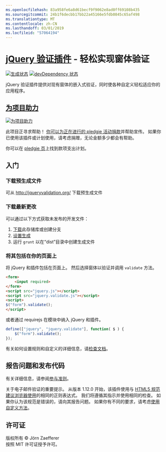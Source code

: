 ```yaml
---
ms.openlocfilehash: 83a958fe6a8d61becf9f9062e8ad0ff69108b435
ms.sourcegitcommit: 24b1f6decbb17bb22a45166e5fdb0845c65af498
ms.translationtype: MT
ms.contentlocale: zh-CN
ms.lasthandoff: 03/01/2019
ms.locfileid: "57064194"
---
```

<a name="jquery-validation-pluginhttpjqueryvalidationorg---form-validation-made-easy"></a>[jQuery 验证插件](http://jqueryvalidation.org/) - 轻松实现窗体验证
================================

[![生成状态](https://secure.travis-ci.org/jzaefferer/jquery-validation.png)](http://travis-ci.org/jzaefferer/jquery-validation)
[![devDependency 状态](https://david-dm.org/jzaefferer/jquery-validation/dev-status.png?theme=shields.io)](https://david-dm.org/jzaefferer/jquery-validation#info=devDependencies)

jQuery 验证插件提供对现有窗体的嵌入式验证，同时使各种自定义轻松适应你的应用程序。

## <a name="help-the-projecthttppledgiecomcampaigns18159"></a>[为项目助力](http://pledgie.com/campaigns/18159)

[![为项目助力](http://www.pledgie.com/campaigns/18159.png?skin_name=chrome)](http://pledgie.com/campaigns/18159)

此项目正寻求帮助！ [你可以为正在进行的 pledgie 活动捐款](http://pledgie.com/campaigns/18159)并帮助宣传。 如果你已使用该插件或计划使用，请考虑捐赠，无论金额多少都会有帮助。

你可以在 [pledgie 页](http://pledgie.com/campaigns/18159)上找到款项支出计划。

## <a name="getting-started"></a>入门

### <a name="downloading-the-prebuilt-files"></a>下载预生成文件

可从 http://jqueryvalidation.org/ 下载预生成文件

### <a name="downloading-the-latest-changes"></a>下载最新更改

可以通过以下方式获取未发布的开发文件：

 1. [下载](https://github.com/jzaefferer/jquery-validation/archive/master.zip)此存储库或创建分支
 2. [设置生成](CONTRIBUTING.md#build-setup)
 3. 运行 `grunt` 以在“dist”目录中创建生成文件

### <a name="including-it-on-your-page"></a>将其包括在你的页面上

将 jQuery 和插件包括在页面上。 然后选择窗体以验证并调用 `validate` 方法。

```html
<form>
    <input required>
</form>
<script src="jquery.js"></script>
<script src="jquery.validate.js"></script>
<script>
$("form").validate();
</script>
```

或者通过 requirejs 在模块中纳入 jQuery 和插件。

```js
define(["jquery", "jquery.validate"], function( $ ) {
    $("form").validate();
});
```

有关如何设置规则和自定义的详细信息，请[检查文档](http://jqueryvalidation.org/documentation/)。

## <a name="reporting-issues-and-contributing-code"></a>报告问题和发布代码

有关详细信息，请参阅[参与准则](CONTRIBUTING.md)。

关于电子邮件验证的重要提示。 从版本 1.12.0 开始，该插件使用与 [HTML5 规范建议浏览器使用](https://html.spec.whatwg.org/multipage/forms.html#valid-e-mail-address)的相同的正则表达式。 我们将遵循其指示并使用相同的检查。 如果你认为该规范是错误的，请向其报告问题。 如果你有不同的要求，请考虑[使用自定义方法](http://jqueryvalidation.org/jQuery.validator.addMethod/)。

## <a name="license"></a>许可证
版权所有 &copy; Jörn Zaefferer<br>
按照 MIT 许可证授予许可。
